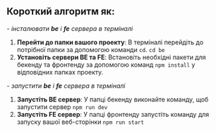 
## Короткий алгоритм як:

*-   інсталювати  **be**  і  **fe**  сервера в терміналі*
1. **Перейти до папки вашого проекту**:
В терміналі перейдіть до потрібної папки за допомогою команди `cd`.
`cd be`
1. **Установіть сервери BE та FE**:
Встановіть необхідні пакети для бекенду та фронтенду за допомогою команд
 `npm install`
  у відповідних папках проекту.


*-   запустити  **be**  і  **fe**  сервера в терміналі*
1. **Запустіть BE сервер**:
У папці бекенду виконайте команду, щоб запустити сервер 
`npm run dev` 
2. **Запустіть FE сервер**:
У папці фронтенду запустіть команду для запуску вашої веб-сторінки 
 `npm run start`